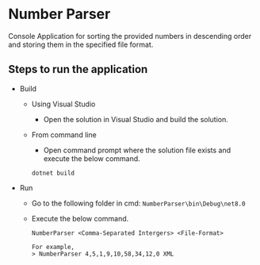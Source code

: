 ﻿﻿
# Number Parser

Console Application for sorting the provided numbers in descending order and storing them in the specified file format.

## Steps to run the application

- Build
	- Using Visual Studio
		- Open the solution in Visual Studio and build the solution.
	- From command line
		- Open command prompt where the solution file exists and execute the below command.

		```
		dotnet build
		```
- Run
	- Go to the following folder in cmd: `NumberParser\bin\Debug\net8.0`
	- Execute the below command.

		```
		NumberParser <Comma-Separated Intergers> <File-Format>

		For example,
		> NumberParser 4,5,1,9,10,58,34,12,0 XML
		```

